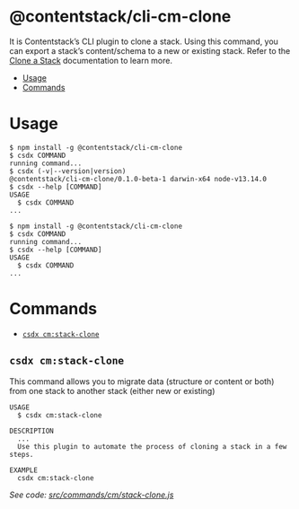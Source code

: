 @contentstack/cli-cm-clone
==========================

It is Contentstack’s CLI plugin to clone a stack. Using this command, you can export a stack’s content/schema to a new or existing stack. Refer to the [Clone a Stack](https://www.contentstack.com/docs/developers/cli/clone-a-stack/) documentation to learn more.


<!-- toc -->
* [Usage](#usage)
* [Commands](#commands)
<!-- tocstop -->
# Usage
<!-- usage -->
```sh-session
$ npm install -g @contentstack/cli-cm-clone
$ csdx COMMAND
running command...
$ csdx (-v|--version|version)
@contentstack/cli-cm-clone/0.1.0-beta-1 darwin-x64 node-v13.14.0
$ csdx --help [COMMAND]
USAGE
  $ csdx COMMAND
...
```
<!-- usagestop -->
```sh-session
$ npm install -g @contentstack/cli-cm-clone
$ csdx COMMAND
running command...
$ csdx --help [COMMAND]
USAGE
  $ csdx COMMAND
...
```
# Commands
<!-- commands -->
* [`csdx cm:stack-clone`](#csdx-cmstack-clone)

## `csdx cm:stack-clone`

This command allows you to migrate data (structure or content or both) from one stack to another stack (either new or existing)

```
USAGE
  $ csdx cm:stack-clone

DESCRIPTION
  ...
  Use this plugin to automate the process of cloning a stack in a few steps.

EXAMPLE
  csdx cm:stack-clone
```

_See code: [src/commands/cm/stack-clone.js](https://github.com/contentstack/cli/blob/v0.1.0-beta-1/src/commands/cm/stack-clone.js)_
<!-- commandsstop -->
